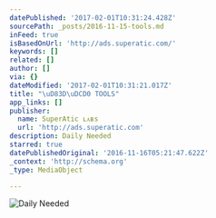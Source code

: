 ```yaml
---
datePublished: '2017-02-01T10:31:24.428Z'
sourcePath: _posts/2016-11-15-tools.md
inFeed: true
isBasedOnUrl: 'http://ads.superatic.com/'
keywords: []
related: []
author: []
via: {}
dateModified: '2017-02-01T10:31:21.017Z'
title: "\uD83D\uDCD0 TOOLS"
app_links: []
publisher:
  name: SuperAtic ʟᴀʙs
  url: 'http://ads.superatic.com'
description: Daily Needed
starred: true
datePublishedOriginal: '2016-11-16T05:21:47.622Z'
_context: 'http://schema.org'
_type: MediaObject

---
```

![Daily Needed](https://the-grid-user-content.s3-us-west-2.amazonaws.com/88425715-fb91-4954-870d-0a658a5b3fb4.png)